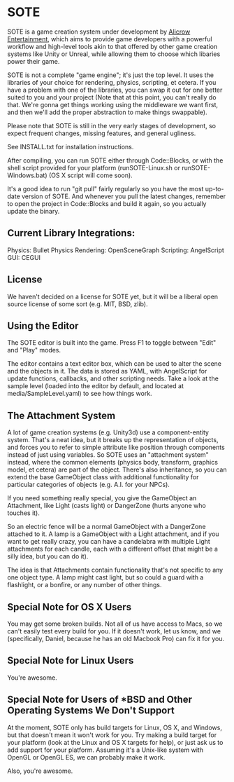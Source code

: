 SOTE
====

SOTE is a game creation system under development by [Alicrow Entertainment](http://alicrow.org), which aims to provide game developers with a powerful workflow and high-level tools akin to that offered by other game creation systems like Unity or Unreal, while allowing them to choose which libaries power their game.

SOTE is not a complete "game engine"; it's just the top level. It uses the libraries of your choice for rendering, physics, scripting, et cetera. If you have a problem with one of the libraries, you can swap it out for one better suited to you and your project (Note that at this point, you can't really do that. We're gonna get things working using the middleware we want first, and then we'll add the proper abstraction to make things swappable).

Please note that SOTE is still in the very early stages of development, so expect frequent changes, missing features, and general ugliness.

See INSTALL.txt for installation instructions.

After compiling, you can run SOTE either through Code::Blocks, or with the shell script provided for your platform (runSOTE-Linux.sh or runSOTE-Windows.bat) (OS X script will come soon).

It's a good idea to run "git pull" fairly regularly so you have the most up-to-date version of SOTE. And whenever you pull the latest changes, remember to open the project in Code::Blocks and build it again, so you actually update the binary.


Current Library Integrations:
-----------------------------
Physics: Bullet Physics
Rendering: OpenSceneGraph
Scripting: AngelScript
GUI: CEGUI


License
-------
We haven't decided on a license for SOTE yet, but it will be a liberal open source license of some sort (e.g. MIT, BSD, zlib).


Using the Editor
----------------
The SOTE editor is built into the game. Press F1 to toggle between "Edit" and "Play" modes.

The editor contains a text editor box, which can be used to alter the scene and the objects in it. The data is stored as YAML, with AngelScript for update functions, callbacks, and other scripting needs. Take a look at the sample level (loaded into the editor by default, and located at media/SampleLevel.yaml) to see how things work.


The Attachment System
---------------------
A lot of game creation systems (e.g. Unity3d) use a component-entity system. That's a neat idea, but it breaks up the representation of objects, and forces you to refer to simple attribute like position through components instead of just using variables. So SOTE uses an "attachment system" instead, where the common elements (physics body, transform, graphics model, et cetera) are part of the object. There's also inheritance, so you can extend the base GameObject class with additional functionality for particular categories of objects (e.g. A.I. for your NPCs).

If you need something really special, you give the GameObject an Attachment, like Light (casts light) or DangerZone (hurts anyone who touches it).

So an electric fence will be a normal GameObject with a DangerZone attached to it. A lamp is a GameObject with a Light attachment, and if you want to get really crazy, you can have a candelabra with multiple Light attachments for each candle, each with a different offset (that might be a silly idea, but you can do it).

The idea is that Attachments contain functionality that's not specific to any one object type. A lamp might cast light, but so could a guard with a flashlight, or a bonfire, or any number of other things.


Special Note for OS X Users
---------------------------
You may get some broken builds. Not all of us have access to Macs, so we can't easily test every build for you. If it doesn't work, let us know, and we (specifically, Daniel, because he has an old Macbook Pro) can fix it for you.


Special Note for Linux Users
----------------------------
You're awesome.


Special Note for Users of *BSD and Other Operating Systems We Don't Support
---------------------------------------------------------------------------
At the moment, SOTE only has build targets for Linux, OS X, and Windows, but that doesn't mean it won't work for you. Try making a build target for your platform (look at the Linux and OS X targets for help), or just ask us to add support for your platform. Assuming it's a Unix-like system with OpenGL or OpenGL ES, we can probably make it work.

Also, you're awesome.
